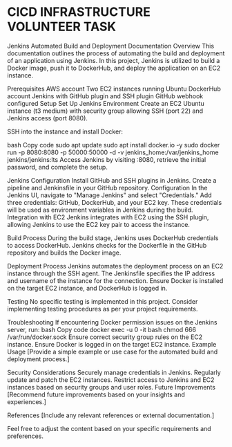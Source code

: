 # CICD INFRASTRUCTURE VOLUNTEER TASK

Jenkins Automated Build and Deployment Documentation
Overview
This documentation outlines the process of automating the build and deployment of an application using Jenkins. In this project, Jenkins is utilized to build a Docker image, push it to DockerHub, and deploy the application on an EC2 instance.

Prerequisites
AWS account
Two EC2 instances running Ubuntu
DockerHub account
Jenkins with GitHub plugin and SSH plugin
GitHub webhook configured
Setup
Set Up Jenkins Environment
Create an EC2 Ubuntu instance (t3 medium) with security group allowing SSH (port 22) and Jenkins access (port 8080).

SSH into the instance and install Docker:

bash
Copy code
sudo apt update
sudo apt install docker.io -y
sudo docker run -p 8080:8080 -p 50000:50000 -d -v jenkins_home:/var/jenkins_home jenkins/jenkins:lts
Access Jenkins by visiting <ip-address-of-your-instance>:8080, retrieve the initial password, and complete the setup.

Jenkins Configuration
Install GitHub and SSH plugins in Jenkins.
Create a pipeline and Jenkinsfile in your GitHub repository.
Configuration
In the Jenkins UI, navigate to "Manage Jenkins" and select "Credentials."
Add three credentials: GitHub, DockerHub, and your EC2 key. These credentials will be used as environment variables in Jenkins during the build.
Integration with EC2
Jenkins integrates with EC2 using the SSH plugin, allowing Jenkins to use the EC2 key pair to access the instance.

Build Process
During the build stage, Jenkins uses DockerHub credentials to access DockerHub. Jenkins checks for the Dockerfile in the GitHub repository and builds the Docker image.

Deployment Process
Jenkins automates the deployment process on an EC2 instance through the SSH agent. The Jenkinsfile specifies the IP address and username of the instance for the connection. Ensure Docker is installed on the target EC2 instance, and DockerHub is logged in.

Testing
No specific testing is implemented in this project. Consider implementing testing procedures as per your project requirements.

Troubleshooting
If encountering Docker permission issues on the Jenkins server, run:
bash
Copy code
docker exec -u 0 -it <container-id> bash
chmod 666 /var/run/docker.sock
Ensure correct security group rules on the EC2 instance.
Ensure Docker is logged in on the target EC2 instance.
Example Usage
[Provide a simple example or use case for the automated build and deployment process.]

Security Considerations
Securely manage credentials in Jenkins.
Regularly update and patch the EC2 instances.
Restrict access to Jenkins and EC2 instances based on security groups and user roles.
Future Improvements
[Recommend future improvements based on your insights and experiences.]

References
[Include any relevant references or external documentation.]

Feel free to adjust the content based on your specific requirements and preferences.





